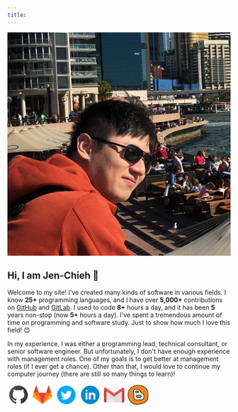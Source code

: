 ```yaml
---
title: 
---
```


<a href="#"><img id="my-avatar" src="images/v6.png"></a>

## Hi, I am Jen-Chieh 👋

Welcome to my site! I've created many kinds of
software in various fields. I know <b>25+</b> programming languages, and I
have over **5,000+** contributions on [GitHub][] and [GitLab][].
I used to code **8+** hours a day, and it has been <b>5</b> years 
non-stop (now **5+** hours a day). I've spent a tremendous amount of 
time on programming and software study. Just to show how much I love this
field! 😊

In my experience, I was either a programming lead, technical consultant,
or senior software engineer. But unfortunately, I don't have enough
experience with management roles. One of my goals is to get better at
management roles (if I ever get a chance). Other than that, I would love
to continue my computer journey (there are still so many things to
learn)!

<a href="https://github.com/jcs090218" target=”_blank”>
<img src="./images/icons/github.svg" width="50px" class="my-img"></a>

<a href="https://gitlab.com/jcs090218" target=”_blank”>
<img src="./images/icons/gitlab.svg" width="50px" class="my-img"></a>

<a href="https://twitter.com/jenchieh94" target=”_blank”>
<img src="./images/icons/twitter.svg" width="50px" class="my-img"></a>

<a href="https://www.linkedin.com/in/jen-chieh-shen-17a02780/" target=”_blank”>
<img src="./images/icons/linkedin.svg" width="50px" class="my-img"></a>

<a href="mailto:jcs090218@gmail.com" target=”_blank”>
<img src="./images/icons/gmail.svg" width="50px" class="my-img"></a>

<a href="./blog/">
<img src="./images/icons/blog.svg" width="50px" class="my-img"></a>


[GitHub]: https://github.com/jcs090218
[GitLab]: https://gitlab.com/jcs090218
